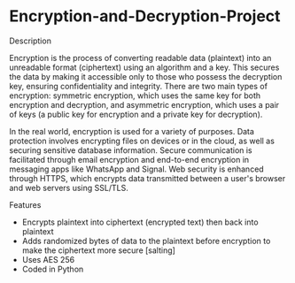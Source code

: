 # Encryption-and-Decryption-Project

Description

Encryption is the process of converting readable data (plaintext) into an unreadable format (ciphertext) using an algorithm and a key. This secures the data by making it accessible only to those who possess the decryption key, ensuring confidentiality and integrity. There are two main types of encryption: symmetric encryption, which uses the same key for both encryption and decryption, and asymmetric encryption, which uses a pair of keys (a public key for encryption and a private key for decryption).

In the real world, encryption is used for a variety of purposes. Data protection involves encrypting files on devices or in the cloud, as well as securing sensitive database information. Secure communication is facilitated through email encryption and end-to-end encryption in messaging apps like WhatsApp and Signal. Web security is enhanced through HTTPS, which encrypts data transmitted between a user's browser and web servers using SSL/TLS.

Features
  - Encrypts plaintext into ciphertext (encrypted text) then back into plaintext
  - Adds randomized bytes of data to the plaintext before encryption to make the ciphertext more secure [salting]
  - Uses AES 256
  - Coded in Python

